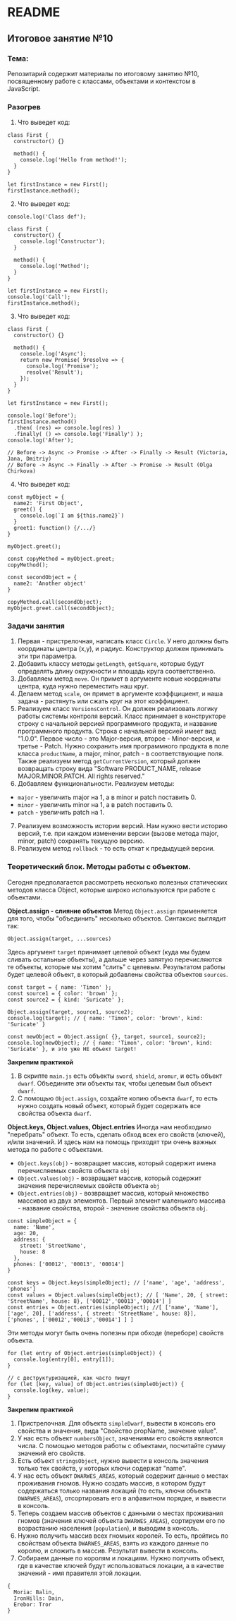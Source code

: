  # README

## Итоговое занятие №10

### Тема:

Репозитарий содержит материалы по итоговому занятию №10, посвященному работе с классами, объектами и контекстом в JavaScript.

### Разогрев
1. Что выведет код:
```
class First {
  constructor() {}

  method() {
    console.log('Hello from method!');
  }
}

let firstInstance = new First();
firstInstance.method();
```

2. Что выведет код:
```
console.log('Class def');

class First {
  constructor() {
    console.log('Constructor');
  }

  method() {
    console.log('Method');
  }
}

let firstInstance = new First();
console.log('Call');
firstInstance.method();
```

3. Что выведет код:
```
class First {
  constructor() {}

  method() {
    console.log('Async');
    return new Promise( 9resolve => {
      console.log('Promise');
      resolve('Result');
    });
  }
}

let firstInstance = new First();

console.log('Before');
firstInstance.method()
  .then( (res) => console.log(res) )
  .finally( () => console.log('Finally') );
console.log('After');

// Before -> Async -> Promise -> After -> Finally -> Result (Victoria, Jana, Dmitriy)
// Before -> Async -> Finally -> After -> Promise -> Result (Olga Chirkova)
```

4. Что выведет код:
```
const myObject = {
  name2: 'First Object',
  greet() {
    console.log(`I am ${this.name2}`)
  }
  greet1: function() {/.../}
}

myObject.greet();

const copyMethod = myObject.greet;
copyMethod();

const secondObject = {
  name2: 'Another object'
}

copyMethod.call(secondObject);
myObject.greet.call(secondObject);
```

### Задачи занятия
1. Первая - пристрелочная, написать класс `Circle`. У него должны быть координаты центра (x,y), и радиус. Конструктор должен принимать эти три параметра.
2. Добавить классу методы `getLength`, `getSquare`, которые будут определять длину окружности и площадь круга соответственно.
3. Добавляем метод `move`. Он примет в аргументе новые координаты центра, куда нужно переместить наш круг.
4. Делаем метод `scale`, он примет в аргументе коэффцициент, и наша задача - растянуть или сжать круг на этот коэффициент.
5.  Реализуем класс `VersionsControl`. Он должен реализовать логику работы системы контроля версий. Класс принимает в конструкторе строку с начальной версией программного продукта, и название программного продукта. Строка с начальной версией имеет вид "1.0.0". Первое число - это Major-версия, второе - Minor-версия, и третье - Patch. Нужно сохранить имя программного продукта в поле класса `productName`, а major, minor, patch - в соответствующие поля. Также реализуем метод `getCurrentVersion`, который должен возвращать строку вида "Software PRODUCT_NAME, release MAJOR.MINOR.PATCH. All rights reserved."
6. Добавляем функциональности. Реализуем методы:
 - `major` - увеличить major на 1, а в minor и patch поставить 0.
 - `minor` - увеличить minor на 1, а в patch поставить 0.
 - `patch` - увеличить patch на 1.
7. Реализуем возможность истории версий. Нам нужно вести историю версий, т.е. при каждом изменении версии (вызове метода major, minor, patch) сохранять текущую версию.
8. Реализуем метод `rollback` - то есть откат к предыдущей версии.

### Теоретический блок. Методы работы с объектом.

Сегодня предполагается рассмотреть несколько полезных статических методов класса Object, которые широко используются при работе с объектами.

**Object.assign - слияние объектов**
Метод `Object.assign` применяется для того, чтобы "объединить" несколько объектов. Синтаксис выглядит так:
```
Object.assign(target, ...sources)
```

Здесь аргумент `target` принимает целевой объект (куда мы будем сливать остальные объекты), а дальше через запятую перечисляются те объекты, которые мы хотим "слить" с целевым. Результатом работы будет целевой объект, в который добавлены свойства объектов `sources`.

```
const target = { name: 'Timon' };
const source1 = { color: 'brown' };
const source2 = { kind: 'Suricate' };

Object.assign(target, source1, source2);
console.log(target); // { name: 'Timon', color: 'brown', kind: 'Suricate' }

const newObject = Object.assign( {}, target, source1, source2);
console.log(newObject); // { name: 'Timon', color: 'brown', kind: 'Suricate' }, и это уже НЕ объект target!
```

**Закрепим практикой**
1. В скрипте `main.js` есть объекты `sword`, `shield`, `aromur`, и есть объект `dwarf`. Объедините эти объекты так, чтобы целевым был объект `dwarf`.
2. С помощью `Object.assign`, создайте копию объекта `dwarf`, то есть нужно создать новый объект, который будет содержать все свойства объекта `dwarf`.

**Object.keys, Object.values, Object.entries**
Иногда нам необходимо "перебрать" объект. То есть, сделать обход всех его свойств (ключей), и/или значений. И здесь нам на помощь приходят три очень важных метода по работе с объектами.
 - `Object.keys(obj)` - возвращает массив, который содержит имена перечисляемых свойств объекта `obj`
 - `Object.values(obj)` - возвращает массив, который содержит значения перечисляемых свойств объекта `obj`
 - `Object.entries(obj)` - возвращает массив, который множество массивов из двух элементов. Первый элемент маленького массива - название свойства, второй - значение свойства объекта `obj`.

```
const simpleObject = {
  name: 'Name',
  age: 20,
  address: {
    street: 'StreetName',
    house: 8
  },
  phones: ['00012', '00013', '00014']
}

const keys = Object.keys(simpleObject); // ['name', 'age', 'address', 'phones']
const values = Object.values(simpleObject); // [ 'Name', 20, { street: 'StreetName', house: 8}, ['00012','00013','00014'] ]
const entries = Object.entries(simpleObject); //[ ['name', 'Name'], ['age', 20], ['address', { street: 'StreetName', house: 8}], ['phones', ['00012','00013','00014'] ] ]
```

Эти методы могут быть очень полезны при обходе (переборе) свойств объекта.

```
for (let entry of Object.entries(simpleObject)) {
  console.log(entry[0], entry[1]);
}

// с деструктуризацией, как часто пишут
for (let [key, value] of Object.entries(simpleObject)) {
  console.log(key, value);
}
```

**Закрепим практикой**
1. Пристрелочная. Для объекта `simpleDwarf`, вывести в консоль его свойства и значения, вида "Свойство propName, значение value".
2. У нас есть объект `numbersObject`, значениями его свойств являются числа. С помощью методов работы с объектами, посчитайте сумму значений его свойств.
3. Есть объект `stringsObject`, нужно вывести в консоль значения только тех свойств, у которых ключи содержат "name".
4. У нас есть объект `DWARWES_AREAS`, который содержит данные о местах проживания гномов. Нужно создать массив, в котором будут содержаться только названия локаций (то есть, ключи объекта `DWARWES_AREAS`), отсортировать его в алфавитном порядке, и вывести в консоль.
5. Теперь создаем массив объектов с данными о местах проживания гномов (значения ключей объекта `DWARWES_AREAS`), сортируем его по возрастанию населения (`population`), и выводим в консоль.
6. Нужно получить массив всех гномьих королей. То есть, пройтись по свойствам объекта `DWARWES_AREAS`, взять из каждого данные по королю, и сложить в массив. Результат вывести в консоль.
7. Собираем данные по королям и локациям. Нужно получить объект, где в качестве ключей будут использоваться локации, а в качестве значений  - имя правителя этой локации.
```
{
  Moria: Balin,
  IronHills: Dain,
  Erebor: Tror
}
```